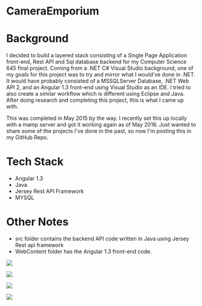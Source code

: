# CameraEmporium

# Background

I decided to build a layered stack consisting of a Single Page Application front-end, Rest API and Sql database backend for my Computer Science 645 final project. Coming from a .NET C# Visual Studio background, one of my goals for this project was to try and mirror what I would've done in .NET. It would have probably consisted of a MSSQLServer Database, .NET Web API 2, and an Angular 1.3 front-end using Visual Studio as an IDE. I tried to also create a similar workflow which is different using Eclipse and Java. After doing research and completing this project, this is what I came up with.

This was completed in May 2015 by the way. I recently set this up locally with a mamp server and got it working again as of May 2016. Just wanted to share some of the projects I've done in the past, so now I'm posting this in my GitHub Repo.

# Tech Stack
- Angular 1.3
- Java
- Jersey Rest API Framework
- MYSQL

# Other Notes

- src folder contains the backend API code written in Java using Jersey Rest api framework
- WebContent folder has the Angular 1.3 front-end code.


![](https://github.com/slayrbear/CameraEmporium/blob/master/ScreenShots/Home.png?raw=true)

![](https://github.com/slayrbear/CameraEmporium/blob/master/ScreenShots/Camera_Selection.png?raw=true)

![](https://github.com/slayrbear/CameraEmporium/blob/master/ScreenShots/Cart.png?raw=true)

![](https://github.com/slayrbear/CameraEmporium/blob/master/ScreenShots/Checkout.png?raw=true)
